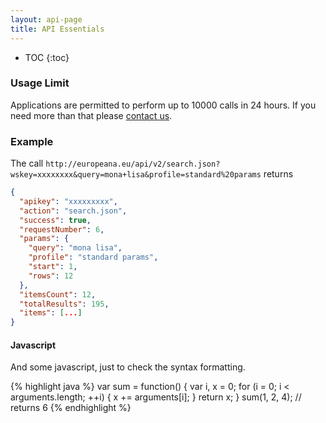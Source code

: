 ```yaml
---
layout: api-page
title: API Essentials
---
```


* TOC
{:toc}

### Usage Limit

Applications are permitted to perform up to 10000 calls in 24 hours. If you need more than that please [contact us](mailto:api@europeana.eu).

[^datatype]: [Datatype defitions](api-introduction.html#data-types "API1-API2 Mapping")

### Example

The call `http://europeana.eu/api/v2/search.json?wskey=xxxxxxxx&query=mona+lisa&profile=standard%20params` returns

```json
{
  "apikey": "xxxxxxxxx",
  "action": "search.json",
  "success": true,
  "requestNumber": 6,
  "params": {
    "query": "mona lisa",
    "profile": "standard params",
    "start": 1,
    "rows": 12
  },
  "itemsCount": 12,
  "totalResults": 195,
  "items": [...]
}
```

#### Javascript

And some javascript, just to check the syntax formatting.

{% highlight java %}
var sum = function() {
    var i, x = 0;
    for (i = 0; i < arguments.length; ++i) {
        x += arguments[i];
    }
    return x;
}
sum(1, 2, 4); // returns 6
{% endhighlight %}
